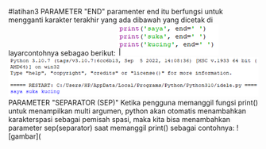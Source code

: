 #latihan3
PARAMETER "END"
paramenter end itu berfungsi untuk mengganti karakter terakhir yang ada dibawah yang dicetak di layarcontohnya sebagao berikut:
![gambar](gambarlab/rul1.png)
![gambar](gambarlab/rul2.png)
PARAMETER "SEPARATOR (SEP)"
Ketika pengguna memanggil fungsi print() untuk menampilkan multi argumen, python akan otomatis menambahkan karakterspasi sebagai pemisah spasi, maka kita bisa menambahkan parameter sep(separator) saat memanggil print() sebagai contohnya:
![gambar](
